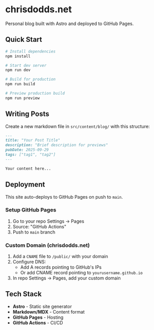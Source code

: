 # chrisdodds.net

Personal blog built with Astro and deployed to GitHub Pages.

## Quick Start

```bash
# Install dependencies
npm install

# Start dev server
npm run dev

# Build for production
npm run build

# Preview production build
npm run preview
```

## Writing Posts

Create a new markdown file in `src/content/blog/` with this structure:

```markdown
---
title: "Your Post Title"
description: "Brief description for previews"
pubDate: 2025-09-29
tags: ["tag1", "tag2"]
---

Your content here...
```

## Deployment

This site auto-deploys to GitHub Pages on push to `main`.

### Setup GitHub Pages

1. Go to your repo Settings → Pages
2. Source: "GitHub Actions"
3. Push to `main` branch

### Custom Domain (chrisdodds.net)

1. Add a `CNAME` file to `/public/` with your domain
2. Configure DNS:
   - Add A records pointing to GitHub's IPs
   - Or add CNAME record pointing to `yourusername.github.io`
3. In repo Settings → Pages, add your custom domain

## Tech Stack

- **Astro** - Static site generator
- **Markdown/MDX** - Content format
- **GitHub Pages** - Hosting
- **GitHub Actions** - CI/CD
